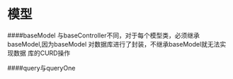 模型
====

####baseModel
与baseController不同，对于每个模型类，必须继承baseModel,因为baseModel 对数据库进行了封装，不继承baseModel就无法实现数据
库的CURD操作

####query与queryOne